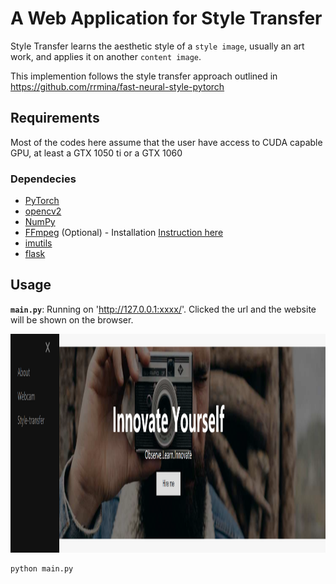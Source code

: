 # A Web Application for Style Transfer

Style Transfer learns the aesthetic style of a `style image`, usually an art work, and applies it on another `content image`.

This implemention follows the style transfer approach outlined in https://github.com/rrmina/fast-neural-style-pytorch
## Requirements
Most of the codes here assume that the user have access to CUDA capable GPU, at least a GTX 1050 ti or a GTX 1060

### Dependecies
* [PyTorch](https://pytorch.org/)
* [opencv2](https://matplotlib.org/users/installing.html)
* [NumPy](https://www.scipy.org/install.html)
* [FFmpeg](https://www.ffmpeg.org/) (Optional) - Installation [Instruction here](https://github.com/adaptlearning/adapt_authoring/wiki/Installing-FFmpeg)
* [imutils](https://pypi.org/project/imutils/)
* [flask](https://flask.palletsprojects.com/en/2.0.x/)

## Usage
**`main.py`**: Running on 'http://127.0.0.1:xxxx/'. Clicked the url and the website will be shown on the browser.

<p align = 'center'>
<img src = './static/images/homepage.png' height = '350px'>
</p>

```
python main.py
```
